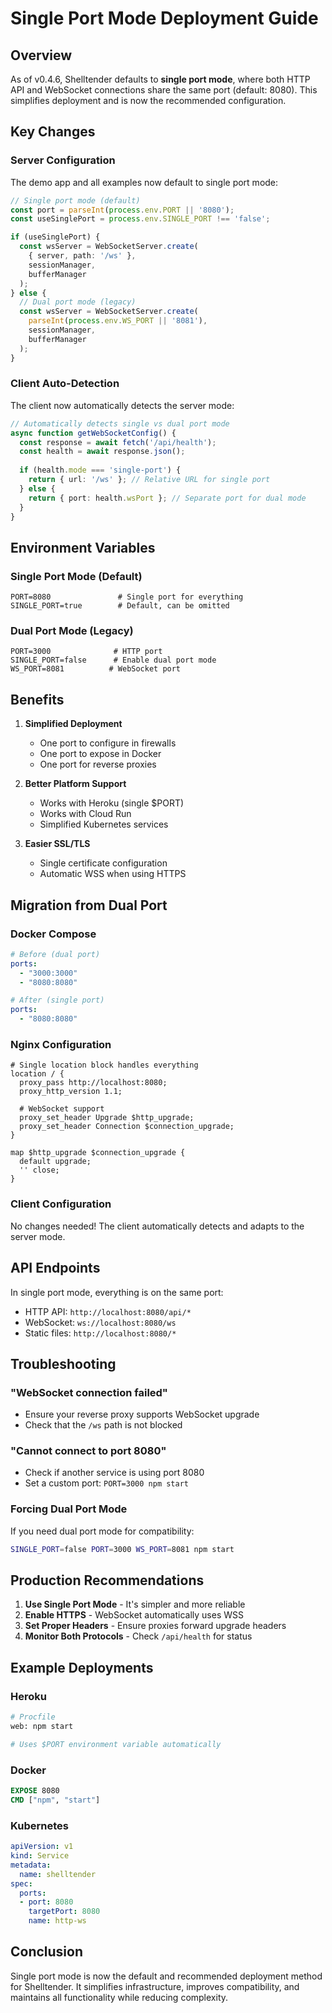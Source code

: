 # Single Port Mode Deployment Guide

## Overview

As of v0.4.6, Shelltender defaults to **single port mode**, where both HTTP API and WebSocket connections share the same port (default: 8080). This simplifies deployment and is now the recommended configuration.

## Key Changes

### Server Configuration

The demo app and all examples now default to single port mode:

```typescript
// Single port mode (default)
const port = parseInt(process.env.PORT || '8080');
const useSinglePort = process.env.SINGLE_PORT !== 'false';

if (useSinglePort) {
  const wsServer = WebSocketServer.create(
    { server, path: '/ws' },
    sessionManager,
    bufferManager
  );
} else {
  // Dual port mode (legacy)
  const wsServer = WebSocketServer.create(
    parseInt(process.env.WS_PORT || '8081'),
    sessionManager,
    bufferManager
  );
}
```

### Client Auto-Detection

The client now automatically detects the server mode:

```typescript
// Automatically detects single vs dual port mode
async function getWebSocketConfig() {
  const response = await fetch('/api/health');
  const health = await response.json();
  
  if (health.mode === 'single-port') {
    return { url: '/ws' }; // Relative URL for single port
  } else {
    return { port: health.wsPort }; // Separate port for dual mode
  }
}
```

## Environment Variables

### Single Port Mode (Default)
```env
PORT=8080               # Single port for everything
SINGLE_PORT=true        # Default, can be omitted
```

### Dual Port Mode (Legacy)
```env
PORT=3000              # HTTP port
SINGLE_PORT=false      # Enable dual port mode
WS_PORT=8081          # WebSocket port
```

## Benefits

1. **Simplified Deployment**
   - One port to configure in firewalls
   - One port to expose in Docker
   - One port for reverse proxies

2. **Better Platform Support**
   - Works with Heroku (single $PORT)
   - Works with Cloud Run
   - Simplified Kubernetes services

3. **Easier SSL/TLS**
   - Single certificate configuration
   - Automatic WSS when using HTTPS

## Migration from Dual Port

### Docker Compose
```yaml
# Before (dual port)
ports:
  - "3000:3000"
  - "8080:8080"

# After (single port)
ports:
  - "8080:8080"
```

### Nginx Configuration
```nginx
# Single location block handles everything
location / {
  proxy_pass http://localhost:8080;
  proxy_http_version 1.1;
  
  # WebSocket support
  proxy_set_header Upgrade $http_upgrade;
  proxy_set_header Connection $connection_upgrade;
}

map $http_upgrade $connection_upgrade {
  default upgrade;
  '' close;
}
```

### Client Configuration

No changes needed! The client automatically detects and adapts to the server mode.

## API Endpoints

In single port mode, everything is on the same port:

- HTTP API: `http://localhost:8080/api/*`
- WebSocket: `ws://localhost:8080/ws`
- Static files: `http://localhost:8080/*`

## Troubleshooting

### "WebSocket connection failed"
- Ensure your reverse proxy supports WebSocket upgrade
- Check that the `/ws` path is not blocked

### "Cannot connect to port 8080"
- Check if another service is using port 8080
- Set a custom port: `PORT=3000 npm start`

### Forcing Dual Port Mode
If you need dual port mode for compatibility:
```bash
SINGLE_PORT=false PORT=3000 WS_PORT=8081 npm start
```

## Production Recommendations

1. **Use Single Port Mode** - It's simpler and more reliable
2. **Enable HTTPS** - WebSocket automatically uses WSS
3. **Set Proper Headers** - Ensure proxies forward upgrade headers
4. **Monitor Both Protocols** - Check `/api/health` for status

## Example Deployments

### Heroku
```bash
# Procfile
web: npm start

# Uses $PORT environment variable automatically
```

### Docker
```dockerfile
EXPOSE 8080
CMD ["npm", "start"]
```

### Kubernetes
```yaml
apiVersion: v1
kind: Service
metadata:
  name: shelltender
spec:
  ports:
  - port: 8080
    targetPort: 8080
    name: http-ws
```

## Conclusion

Single port mode is now the default and recommended deployment method for Shelltender. It simplifies infrastructure, improves compatibility, and maintains all functionality while reducing complexity.